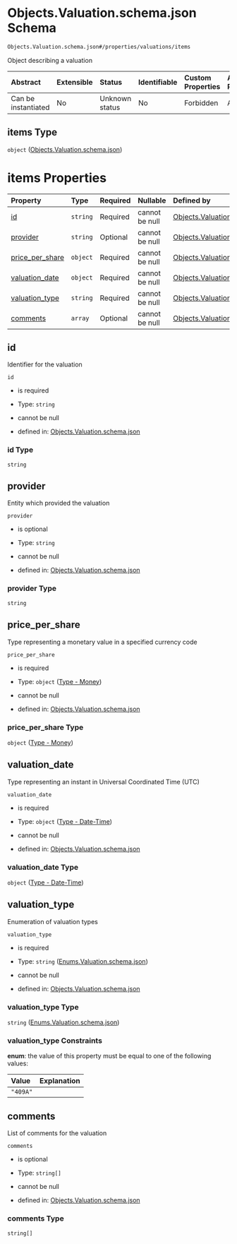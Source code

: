 # Objects.Valuation.schema.json Schema

```txt
Objects.Valuation.schema.json#/properties/valuations/items
```

Object describing a valuation

| Abstract            | Extensible | Status         | Identifiable | Custom Properties | Additional Properties | Access Restrictions | Defined In                                                               |
| :------------------ | :--------- | :------------- | :----------- | :---------------- | :-------------------- | :------------------ | :----------------------------------------------------------------------- |
| Can be instantiated | No         | Unknown status | No           | Forbidden         | Allowed               | none                | [CapTable.schema.json\*](../CapTable.schema.json "open original schema") |

## items Type

`object` ([Objects.Valuation.schema.json](captable-properties-captable---objectsvaluationschemajson-array-objectsvaluationschemajson.md))

# items Properties

| Property                            | Type     | Required | Nullable       | Defined by                                                                                                                                   |
| :---------------------------------- | :------- | :------- | :------------- | :------------------------------------------------------------------------------------------------------------------------------------------- |
| [id](#id)                           | `string` | Required | cannot be null | [Objects.Valuation.schema.json](valuation-1-properties-id.md "Objects.Valuation.schema.json#/properties/id")                                 |
| [provider](#provider)               | `string` | Optional | cannot be null | [Objects.Valuation.schema.json](valuation-1-properties-provider.md "Objects.Valuation.schema.json#/properties/provider")                     |
| [price_per_share](#price_per_share) | `object` | Required | cannot be null | [Objects.Valuation.schema.json](valuation-1-properties-type---money.md "Types.Money.schema.json#/properties/price_per_share")                |
| [valuation_date](#valuation_date)   | `object` | Required | cannot be null | [Objects.Valuation.schema.json](issuer-properties-type---date-time.md "Types.DateTime.schema.json#/properties/valuation_date")               |
| [valuation_type](#valuation_type)   | `string` | Required | cannot be null | [Objects.Valuation.schema.json](valuation-1-properties-enumsvaluationschemajson.md "Enums.Valuation.schema.json#/properties/valuation_type") |
| [comments](#comments)               | `array`  | Optional | cannot be null | [Objects.Valuation.schema.json](valuation-1-properties-comments.md "Objects.Valuation.schema.json#/properties/comments")                     |

## id

Identifier for the valuation

`id`

- is required

- Type: `string`

- cannot be null

- defined in: [Objects.Valuation.schema.json](valuation-1-properties-id.md "Objects.Valuation.schema.json#/properties/id")

### id Type

`string`

## provider

Entity which provided the valuation

`provider`

- is optional

- Type: `string`

- cannot be null

- defined in: [Objects.Valuation.schema.json](valuation-1-properties-provider.md "Objects.Valuation.schema.json#/properties/provider")

### provider Type

`string`

## price_per_share

Type representing a monetary value in a specified currency code

`price_per_share`

- is required

- Type: `object` ([Type - Money](valuation-1-properties-type---money.md))

- cannot be null

- defined in: [Objects.Valuation.schema.json](valuation-1-properties-type---money.md "Types.Money.schema.json#/properties/price_per_share")

### price_per_share Type

`object` ([Type - Money](valuation-1-properties-type---money.md))

## valuation_date

Type representing an instant in Universal Coordinated Time (UTC)

`valuation_date`

- is required

- Type: `object` ([Type - Date-Time](issuer-properties-type---date-time.md))

- cannot be null

- defined in: [Objects.Valuation.schema.json](issuer-properties-type---date-time.md "Types.DateTime.schema.json#/properties/valuation_date")

### valuation_date Type

`object` ([Type - Date-Time](issuer-properties-type---date-time.md))

## valuation_type

Enumeration of valuation types

`valuation_type`

- is required

- Type: `string` ([Enums.Valuation.schema.json](valuation-1-properties-enumsvaluationschemajson.md))

- cannot be null

- defined in: [Objects.Valuation.schema.json](valuation-1-properties-enumsvaluationschemajson.md "Enums.Valuation.schema.json#/properties/valuation_type")

### valuation_type Type

`string` ([Enums.Valuation.schema.json](valuation-1-properties-enumsvaluationschemajson.md))

### valuation_type Constraints

**enum**: the value of this property must be equal to one of the following values:

| Value    | Explanation |
| :------- | :---------- |
| `"409A"` |             |

## comments

List of comments for the valuation

`comments`

- is optional

- Type: `string[]`

- cannot be null

- defined in: [Objects.Valuation.schema.json](valuation-1-properties-comments.md "Objects.Valuation.schema.json#/properties/comments")

### comments Type

`string[]`
